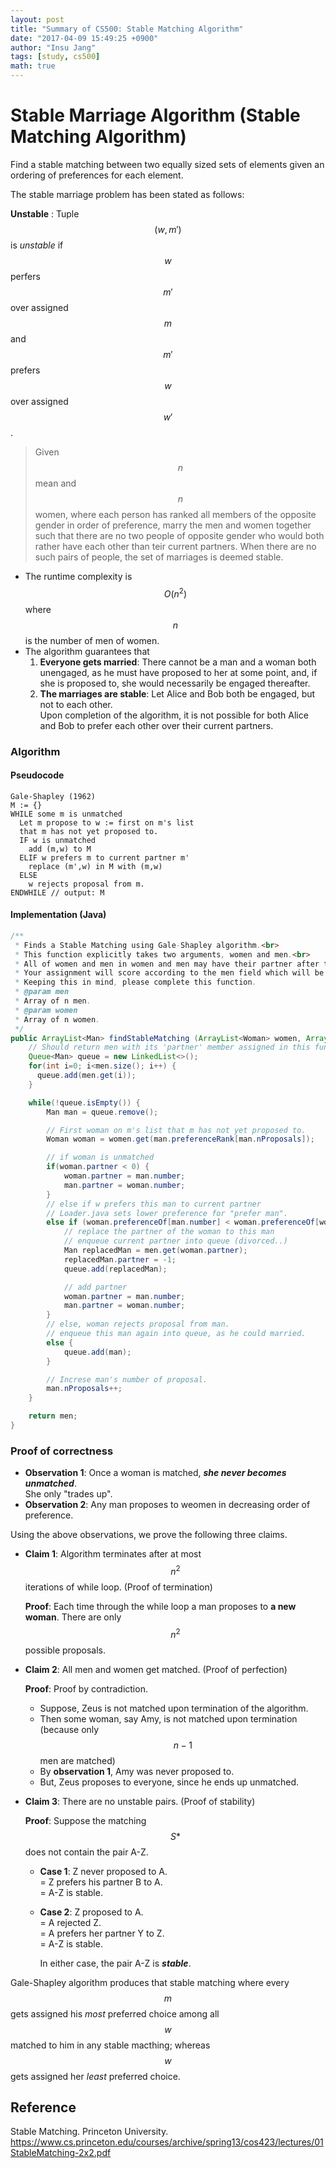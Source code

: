 ```yaml
---
layout: post
title: "Summary of CS500: Stable Matching Algorithm"
date: "2017-04-09 15:49:25 +0900"
author: "Insu Jang"
tags: [study, cs500]
math: true
---
```

# Stable Marriage Algorithm (Stable Matching Algorithm)

Find a stable matching between two equally sized sets of elements given an ordering of preferences for each element.

The stable marriage problem has been stated as follows:

**Unstable**
: Tuple $$(w, m')$$ is *unstable* if $$w$$ perfers $$m'$$ over assigned $$m$$ and $$m'$$ prefers $$w$$ over assigned $$w'$$.

> Given $$n$$ mean and $$n$$ women, where each person has ranked all members of the opposite gender in order of preference, marry the men and women together such that there are no two people of opposite gender who would both rather have each other than teir current partners. When there are no such pairs of people, the set of marriages is deemed stable.

- The runtime complexity is $$O(n^2)$$ where $$n$$ is the number of men of women.
- The algorithm guarantees that
    1. **Everyone gets married**: There cannot be a man and a woman both unengaged, as he must have proposed to her at some point, and, if she is proposed to, she would necessarily be engaged thereafter.
    2. **The marriages are stable**: Let Alice and Bob both be engaged, but not to each other.  
    Upon completion of the algorithm, it is not possible for both Alice and Bob to prefer each other over their current partners.

### Algorithm
#### Pseudocode
```
Gale-Shapley (1962)
M := {}
WHILE some m is unmatched
  Let m propose to w := first on m's list
  that m has not yet proposed to.
  IF w is unmatched
    add (m,w) to M
  ELIF w prefers m to current partner m'
    replace (m',w) in M with (m,w)
  ELSE
    w rejects proposal from m.
ENDWHILE // output: M
```

#### Implementation (Java)
```java
/**
 * Finds a Stable Matching using Gale-Shapley algorithm.<br>
 * This function explicitly takes two arguments, women and men.<br>
 * All of women and men in women and men may have their partner after this function is successfully finished.<br>
 * Your assignment will score according to the men field which will be return after the function call.<br>
 * Keeping this in mind, please complete this function.
 * @param men
 * Array of n men.
 * @param women
 * Array of n women.
 */
public ArrayList<Man> findStableMatching (ArrayList<Woman> women, ArrayList<Man> men) {
    // Should return men with its 'partner' member assigned in this function.
    Queue<Man> queue = new LinkedList<>();
    for(int i=0; i<men.size(); i++) {
      queue.add(men.get(i));
    }

    while(!queue.isEmpty()) {
        Man man = queue.remove();

        // First woman on m's list that m has not yet proposed to.
        Woman woman = women.get(man.preferenceRank[man.nProposals]);

        // if woman is unmatched
        if(woman.partner < 0) {
            woman.partner = man.number;
            man.partner = woman.number;
        }
        // else if w prefers this man to current partner
        // Loader.java sets lower preference for "prefer man".
        else if (woman.preferenceOf[man.number] < woman.preferenceOf[woman.partner]) {
            // replace the partner of the woman to this man
            // enqueue current partner into queue (divorced..)
            Man replacedMan = men.get(woman.partner);
            replacedMan.partner = -1;
            queue.add(replacedMan);

            // add partner
            woman.partner = man.number;
            man.partner = woman.number;
        }
        // else, woman rejects proposal from man.
        // enqueue this man again into queue, as he could married.
        else {
            queue.add(man);
        }

        // Increse man's number of proposal.
        man.nProposals++;
    }

    return men;
}
```

### Proof of correctness
- **Observation 1**: Once a woman is matched, ***she never becomes unmatched***.  
She only "trades up".
- **Observation 2**: Any man proposes to weomen in decreasing order of preference.

Using the above observations, we prove the following three claims.

- **Claim 1**: Algorithm terminates after at most $$n^2$$ iterations of while loop. (Proof of termination)

    **Proof**: Each time through the while loop a man proposes to **a new woman**. There are only $$n^2$$ possible proposals.
- **Claim 2**: All men and women get matched. (Proof of perfection)

    **Proof**: Proof by contradiction.

    - Suppose, Zeus is not matched upon termination of the algorithm.
    - Then some woman, say Amy, is not matched upon termination (because only $$n-1$$ men are matched)
    - By **observation 1**, Amy was never proposed to.
    - But, Zeus proposes to everyone, since he ends up unmatched.
- **Claim 3**: There are no unstable pairs. (Proof of stability)

    **Proof**: Suppose the matching $$S*$$ does not contain the pair A-Z.

    - **Case 1**: Z never proposed to A.  
        = Z prefers his partner B to A.  
        = A-Z is stable.
    - **Case 2**: Z proposed to A.  
        = A rejected Z.  
        = A prefers her partner Y to Z.  
        = A-Z is stable.

        In either case, the pair A-Z is ***stable***.

Gale-Shapley algorithm produces that stable matching where every $$m$$ gets assigned his *most* preferred choice among all $$w$$ matched to him in any stable macthing; whereas $$w$$ gets assigned her *least* preferred choice.

## Reference
Stable Matching. Princeton University. https://www.cs.princeton.edu/courses/archive/spring13/cos423/lectures/01StableMatching-2x2.pdf
